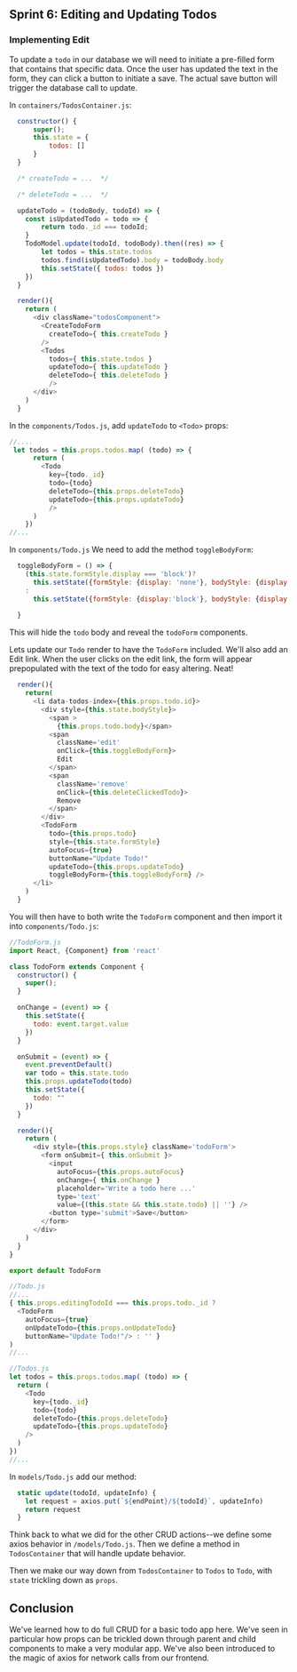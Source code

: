 ## Sprint 6: Editing and Updating Todos

### Implementing Edit

To update a `todo` in our database we will need to initiate a pre-filled form that contains that specific data.  Once the user has updated the text in the form, they can click a button to initiate a save. The actual save button will trigger the database call to update.  

In `containers/TodosContainer.js`:

```js
  constructor() {
      super();
      this.state = {
          todos: []
      }
  }

  /* createTodo = ...  */

  /* deleteTodo = ...  */

  updateTodo = (todoBody, todoId) => {
    const isUpdatedTodo = todo => {
        return todo._id === todoId;
    }
    TodoModel.update(todoId, todoBody).then((res) => {
        let todos = this.state.todos
        todos.find(isUpdatedTodo).body = todoBody.body
        this.setState({ todos: todos })
    })
  }

  render(){
    return (
      <div className="todosComponent">
        <CreateTodoForm
          createTodo={ this.createTodo }
        />
        <Todos
          todos={ this.state.todos }
          updateTodo={ this.updateTodo } 
          deleteTodo={ this.deleteTodo }
          />
      </div>
    )
  }
```

In the `components/Todos.js`, add `updateTodo` to `<Todo>` props:

```js
//....
 let todos = this.props.todos.map( (todo) => {
      return (
        <Todo
          key={todo._id}
          todo={todo}
          deleteTodo={this.props.deleteTodo}
          updateTodo={this.props.updateTodo} 
          />
      )
    })
//...
```

<!-- Todo changes -->
In `components/Todo.js` We need to add the method  `toggleBodyForm`:

```js
  toggleBodyForm = () => {
    (this.state.formStyle.display === 'block')?
      this.setState({formStyle: {display: 'none'}, bodyStyle: {display:'block'} })
    :
      this.setState({formStyle: {display:'block'}, bodyStyle: {display: 'none'}})
    
  }
```

This will hide the `todo` body and reveal the `todoForm` components.

Lets update our `Todo` render to have the `TodoForm` included. We'll also add an Edit link. When the user clicks on the edit link, the form will appear prepopulated with the text of the todo for easy altering. Neat!

```js
  render(){
    return(
      <li data-todos-index={this.props.todo.id}>
        <div style={this.state.bodyStyle}>
          <span >
            {this.props.todo.body}</span>
          <span
            className='edit' 
            onClick={this.toggleBodyForm}>
            Edit
          </span>
          <span
            className='remove' 
            onClick={this.deleteClickedTodo}>
            Remove
          </span>
        </div>
        <TodoForm 
          todo={this.props.todo}
          style={this.state.formStyle}
          autoFocus={true}
          buttonName="Update Todo!"
          updateTodo={this.props.updateTodo} 
          toggleBodyForm={this.toggleBodyForm} />
      </li> 
    )
  }
```

You will then have to both write the `TodoForm` component and then import it into `components/Todo.js`:

```js
//TodoForm.js
import React, {Component} from 'react'

class TodoForm extends Component {
  constructor() {
    super();
  }

  onChange = (event) => {
    this.setState({
      todo: event.target.value
    })
  }

  onSubmit = (event) => {
    event.preventDefault()
    var todo = this.state.todo
    this.props.updateTodo(todo)
    this.setState({
      todo: ""
    })
  }

  render(){
    return (
      <div style={this.props.style} className='todoForm'>
        <form onSubmit={ this.onSubmit }>
          <input
            autoFocus={this.props.autoFocus}
            onChange={ this.onChange }
            placeholder='Write a todo here ...'
            type='text'
            value={(this.state && this.state.todo) || ''} />
          <button type='submit'>Save</button>
        </form>
      </div>
    )
  }
}

export default TodoForm

```

```js
//Todo.js
//...
{ this.props.editingTodoId === this.props.todo._id ? 
  <TodoForm
    autoFocus={true}
    onUpdateTodo={this.props.onUpdateTodo}
    buttonName="Update Todo!"/> : '' }
)
//...
```

```js
//Todos.js
let todos = this.props.todos.map( (todo) => {
  return (
    <Todo
      key={todo._id}
      todo={todo}
      deleteTodo={this.props.deleteTodo}
      updateTodo={this.props.updateTodo}
    />
  )
})
//...
```

In `models/Todo.js` add our method:

```js
  static update(todoId, updateInfo) {
    let request = axios.put(`${endPoint}/${todoId}`, updateInfo)
    return request
  }
```

Think back to what we did for the other CRUD actions--we define some axios behavior in `/models/Todo.js`. Then we define a method in `TodosContainer` that will handle update behavior.

Then we make our way down from `TodosContainer` to `Todos` to `Todo`, with `state` trickling down as `props`.

## Conclusion

We've learned how to do full CRUD for a basic todo app here. We've seen in particular how props can be trickled down through parent and child components to make a very modular app. We've also been introduced to the magic of axios for network calls from our frontend.
